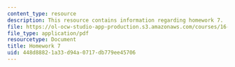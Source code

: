 ```yaml
---
content_type: resource
description: This resource contains information regarding homework 7.
file: https://ol-ocw-studio-app-production.s3.amazonaws.com/courses/16-50-introduction-to-propulsion-systems-spring-2012/448d88821a33d94a0717db779ee45706_MIT16_50S12_hw7.pdf
file_type: application/pdf
resourcetype: Document
title: Homework 7
uid: 448d8882-1a33-d94a-0717-db779ee45706
---
```

